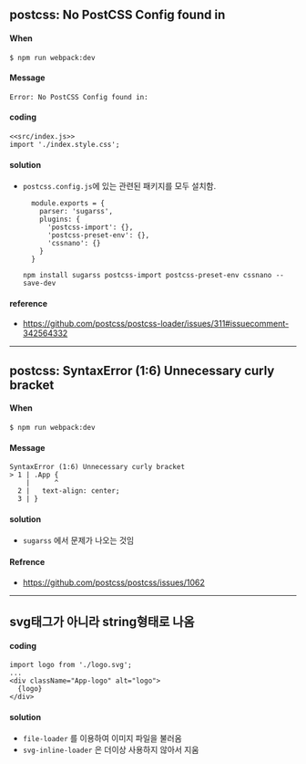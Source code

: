 ## postcss: No PostCSS Config found in
#### When
```
$ npm run webpack:dev
```
#### Message
```
Error: No PostCSS Config found in:
```
#### coding
```
<<src/index.js>>
import './index.style.css';
```
#### solution
- `postcss.config.js`에 있는 관련된 패키지를 모두 설치함.
  ```
    module.exports = {
      parser: 'sugarss',
      plugins: {
        'postcss-import': {},
        'postcss-preset-env': {},
        'cssnano': {}
      }
    }
  ```
  ```
  npm install sugarss postcss-import postcss-preset-env cssnano --save-dev
  ```
#### reference
- https://github.com/postcss/postcss-loader/issues/311#issuecomment-342564332
------

## postcss: SyntaxError (1:6) Unnecessary curly bracket
#### When
```
$ npm run webpack:dev
```
#### Message
```
SyntaxError (1:6) Unnecessary curly bracket
> 1 | .App {
    |      ^
  2 |   text-align: center;
  3 | }
```
#### solution
- `sugarss` 에서 문제가 나오는 것임

#### Refrence
- https://github.com/postcss/postcss/issues/1062

------
## svg태그가 아니라 string형태로 나옴
#### coding
```
import logo from './logo.svg';
...
<div className="App-logo" alt="logo">
  {logo}
</div>
```

#### solution
- `file-loader` 를 이용하여 이미지 파일을 불러옴
- `svg-inline-loader` 은 더이상 사용하지 않아서 지움